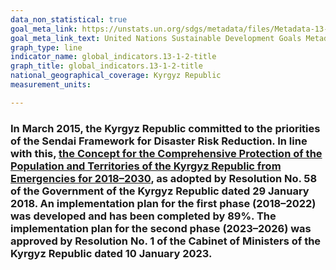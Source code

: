 ```yaml
---
data_non_statistical: true
goal_meta_link: https://unstats.un.org/sdgs/metadata/files/Metadata-13-01-02.pdf
goal_meta_link_text: United Nations Sustainable Development Goals Metadata (pdf 759kB)
graph_type: line
indicator_name: global_indicators.13-1-2-title
graph_title: global_indicators.13-1-2-title
national_geographical_coverage: Kyrgyz Republic
measurement_units: 

---
```

### In March 2015, the Kyrgyz Republic committed to the priorities of the Sendai Framework for Disaster Risk Reduction. In line with this, [the Concept for the Comprehensive Protection of the Population and Territories of the Kyrgyz Republic from Emergencies for 2018–2030](https://cbd.minjust.gov.kg/11990/edition/1205614/ru), as adopted by Resolution No. 58 of the Government of the Kyrgyz Republic dated 29 January 2018. An implementation plan for the first phase (2018–2022) was developed and has been completed by 89%. The implementation plan for the second phase (2023–2026) was approved by Resolution No. 1 of the Cabinet of Ministers of the Kyrgyz Republic dated 10 January 2023.
